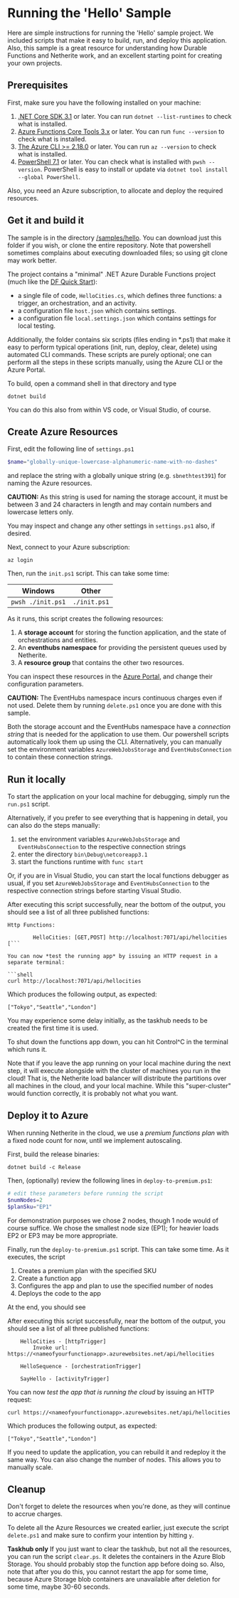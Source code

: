 # Running the 'Hello' Sample

Here are simple instructions for running the 'Hello' sample project. We included scripts that make it easy to build, run, and deploy this application. Also, this sample is a great resource for understanding how Durable Functions and Netherite work, and an excellent starting point for creating your own projects.

## Prerequisites

First, make sure you have the following installed on your machine:
1. [.NET Core SDK 3.1](https://dotnet.microsoft.com/download/dotnet-core/3.1) or later. 
You can run `dotnet --list-runtimes` to check what is installed.
2. [Azure Functions Core Tools 3.x](https://docs.microsoft.com/en-us/azure/azure-functions/functions-run-local?tabs=windows%2Ccsharp%2Cbash) or later.
You can run `func --version` to check what is installed.
3. [The Azure CLI >= 2.18.0](https://docs.microsoft.com/en-us/cli/azure/install-azure-cli) or later.
You can run `az --version` to check what is installed.
4. [PowerShell 7.1](https://docs.microsoft.com/en-us/powershell/scripting/install/installing-powershell?view=powershell-7.1) or later.
You can check what is installed with `pwsh --version`. PowerShell is easy to install or update via `dotnet tool install --global PowerShell`.

Also, you need an Azure subscription, to allocate and deploy the required resources.

## Get it and build it

The sample is in the directory [/samples/hello](https://github.com/microsoft/durabletask-netherite/tree/main/samples/Hello). You can download just this folder if you wish, or clone the entire repository. Note that powershell sometimes complains about executing downloaded files; so using git clone may work better.

The project contains a "minimal" .NET Azure Durable Functions project (much like the [DF Quick Start](https://docs.microsoft.com/en-us/azure/azure-functions/durable/durable-functions-create-first-csharp?pivots=code-editor-visualstudio)):
- a single file of code, `HelloCities.cs`, which defines three functions: a trigger, an orchestration, and an activity.
- a configuration file `host.json` which contains settings.
- a configuration file `local.settings.json` which contains settings for local testing.

Additionally, the folder contains six scripts (files ending in *.ps1) that make it easy to perform typical operations (init, run, deploy, clear, delete) using automated CLI commands. These scripts are purely optional; one can perform all the steps in these scripts manually, using the Azure CLI or the Azure Portal.

To build, open a command shell in that directory and type
```shell
dotnet build
```

You can do this also from within VS code, or Visual Studio, of course.

## Create Azure Resources

First, edit the following line of `settings.ps1`
```PowerShell
$name="globally-unique-lowercase-alphanumeric-name-with-no-dashes"
```
and replace the string with a globally unique string (e.g. `sbnethtest391`) for naming the Azure resources.

**CAUTION:** As this string is used for naming the storage account, it must be between 3 and 24 characters in length and may contain numbers and lowercase letters only.

You may inspect and change any other settings in `settings.ps1` also, if desired.

Next, connect to your Azure subscription:
```shell
az login
```

Then, run the `init.ps1` script. This can take some time:

|Windows|Other|
|-------|-----|
|`pwsh ./init.ps1`|`./init.ps1`|


As it runs, this script creates the following resources:
1. A **storage account** for storing the function application, and the state of orchestrations and entities.
2. An **eventhubs namespace** for providing the persistent queues used by Netherite.
3. A **resource group** that contains the other two resources.

You can inspect these resources in the [Azure Portal](https://portal.azure.com), and change their configuration parameters.

**CAUTION:** The EventHubs namespace incurs continuous charges even if not used. Delete them by running `delete.ps1` once you are done with this sample.

Both the storage account and the EventHubs namespace have a *connection string* that is needed for the application to use them.
Our powershell scripts automatically look them up using the CLI. Alternatively, you can manually set the environment variables `AzureWebJobsStorage` and `EventHubsConnection` to contain these connection strings.

## Run it locally

To start the application on your local machine for debugging, simply run the `run.ps1` script. 

Alternatively, if you prefer to see everything that is happening in detail, you can also do the steps manually:

1. set the environment variables `AzureWebJobsStorage` and `EventHubsConnection` to the respective connection strings
2. enter the directory `bin\Debug\netcoreapp3.1`
2. start the functions runtime with `func start`

Or, if you are in Visual Studio, you can start the local functions debugger as usual, if you set `AzureWebJobsStorage` and `EventHubsConnection` to the respective connection strings before starting Visual Studio.

After executing this script successfully, near the bottom of the output, you should see a list of all three published functions:

```text
Http Functions:

        HelloCities: [GET,POST] http://localhost:7071/api/hellocities
[```

You can now *test the running app* by issuing an HTTP request in a separate terminal:

```shell
curl http://localhost:7071/api/hellocities
```

Which produces the following output, as expected:
```
["Tokyo","Seattle","London"]
```

You may experience some delay initially, as the taskhub needs to be created the first time it is used.

To shut down the functions app down, you can hit Control^C in the terminal which runs it. 

Note that if you leave the app running on your local machine during the next step, it will execute alongside 
with the cluster of machines you run in the cloud! That is, the Netherite load balancer will distribute 
the partitions over all machines in the cloud, and your local machine. While this "super-cluster" would 
function correctly, it is probably not what you want.

## Deploy it to Azure

When running Netherite in the cloud, we use a *premium functions plan* with a fixed node count for now, until we implement autoscaling.  

First, build the release binaries:
```shell
dotnet build -c Release
```

Then, (optionally) review the following lines in `deploy-to-premium.ps1`:

```powershell
# edit these parameters before running the script
$numNodes=2
$planSku="EP1"
```

For demonstration purposes we chose 2 nodes, though 1 node would of course suffice.
We chose the smallest node size (EP1); for heavier loads EP2 or EP3 may be more appropriate.

Finally, run the `deploy-to-premium.ps1` script. This can take some time. As it executes, the script

1. Creates a premium plan with the specified SKU
2. Create a function app
2. Configures the app and plan to use the specified number of nodes
3. Deploys the code to the app

At the end, you should see 

After executing this script successfully, near the bottom of the output, you should see a list of all three published functions:

```text
    HelloCities - [httpTrigger]
        Invoke url: https://<nameofyourfunctionapp>.azurewebsites.net/api/hellocities

    HelloSequence - [orchestrationTrigger]

    SayHello - [activityTrigger]
```

You can now *test the app that is running the cloud* by issuing an HTTP request:

```shell
curl https://<nameofyourfunctionapp>.azurewebsites.net/api/hellocities
```

Which produces the following output, as expected:
```
["Tokyo","Seattle","London"]
```

If you need to update the application, you can rebuild it and redeploy it the same way. You can also change the number of nodes. This allows you to manually scale.

## Cleanup

Don't forget to delete the resources when you're done, as they will continue to accrue charges.

To delete all the Azure Resources we created earlier, just execute the script `delete.ps1` and make sure to confirm your intention by hitting `y`.

**Taskhub only** If you just want to clear the taskhub, but not all the resources, you can run the script `clear.ps`. It deletes the containers in the Azure Blob Storage. You should probably stop the function app before doing so. Also, note that after you do this, you cannot restart the app for some time, because Azure Storage blob containers are unavailable after deletion for some time, maybe 30-60 seconds.
